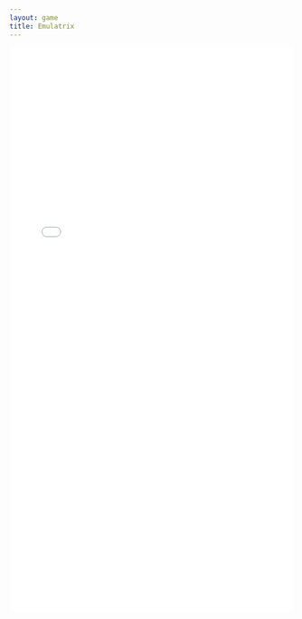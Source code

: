 ```yaml
---
layout: game
title: Emulatrix
---
```

<embed src="game.html" width="100%" height="1000" allowfullscreen>
